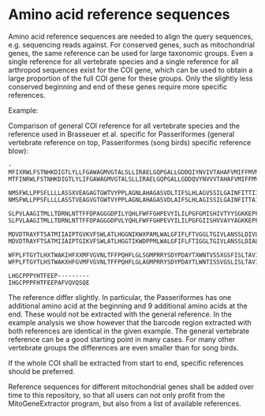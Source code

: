 # Amino acid reference sequences

Amino acid reference sequences are needed to align the query sequences, e.g. sequencing reads against. 
For conserved genes, such as mitochondrial genes, the same reference
can be used for large taxonomic groups. Even a single reference for all vertebrate species and a single reference for all arthropod sequences exist for the COI gene, which can be used to obtain a large proportion of the full COI gene for these groups.
Only the slightly less conserved beginning and end of these genes require more specific references.

Example:

Comparison of general COI reference for all vertebrate species and the reference used in Brasseuer et al. specific for Passeriformes (general vertebrate reference on top, Passeriformes (song birds) specific reference blow):

```{r, eval=TRUE}
-MFIXRWLFSTNHKDIGTLYLLFGAWAGMVGTALSLLIRAELGQPGALLGDDQIYNVIVTAHAFVMIFFMVMPIMIGGFGNWLVPLMIGAPDMAFPRMN
MTFINRWLFSTNHKDIGTLYLIFGAWAGMVGTALSLLIRAELGQPGALLGDDQVYNVVVTAHAFVMIFFMVMPIMIGGFGNWLVPLMIGAPDMAFPRMN

NMSFWLLPPSFLLLLASSXVEAGAGTGWTVYPPLAGNLAHAGASVDLTIFSLHLAGVSSILGAINFITTIINMKPPAXSQYQTPLFVWSVLITAVLLLL
NMSFWLLPPSFLLLLASSTVEAGVGTGWTVYPPLAGNLAHAGASVDLAIFSLHLAGISSILGAINFITTAINMKPPALSQYQTPLFVWSVLITAVLLLL

SLPVLAAGITMLLTDRNLNTTFFDPAGGGDPILYQHLFWFFGHPEVYILILPGFGMISHIVTYYSGKKEPFGYMGMVWAMMSIGFLGFIVWAHHMFTVG
SLPVLAAGITMLLTDRNLNTTFFDPAGGGDPVLYQHLFWFFGHPEVYILILPGFGIISHVVAYYAGKKEPFGYMGMVWAMLSIGFLGFIVWAHHMFTVG

MDVDTRAYFTSATMIIAIPTGVKVFSWLATLHGGNIKWXPAMLWALGFIFLFTVGGLTGIVLANSSLDIVLHDTYYVVAHFHYVLSMGAVFAIMGGFVH
MDVDTRAYFTSATMIIAIPTGIKVFSWLATLHGGTIKWDPPMLWALGFIFLFTIGGLTGIVLANSSLDIALHDTYYVVAHFHYVLSMGAVFAILAGFTH

WFPLFTGYTLHXTWAKIHFXXMFVGVNLTFFPQHFLGLSGMPRRYSDYPDAYTXWNTVSSXGSFISLTAVILMXFIIWEAFAAKREVLXVELTXTNXEW
WFPLFTGYTLHSTWAKXHFGVMFVGVNLTFFPQHFLGLAGMPRRYSDYPDAYTLWNTISSVGSLISLTAVIMLVFIIWEAFASKRKALQPELTSTNVEW

LHGCPPPYHTFEEP---------
IHGCPPPFHTFEEPAFVQVQSQE
```

The reference differ slightly. In particular, the Passeriformes has one additional amino acid at the beginning and 9 additional amino acids at the end.
These would not be extracted with the general reference. In the example analysis we show however that the barcode region extracted with both references
are identical in the given example. The general vertebrate reference can be a good starting point in many cases. For many other vertebrate groups the differences
are even smaller than for song birds.

If the whole COI shall be extracted from start to end, specific references should be preferred.


Reference sequences for different mitochondrial genes shall be added over time to this repository, so that all users can not only profit from the MitoGeneExtractor program, but also from a list of available references.
